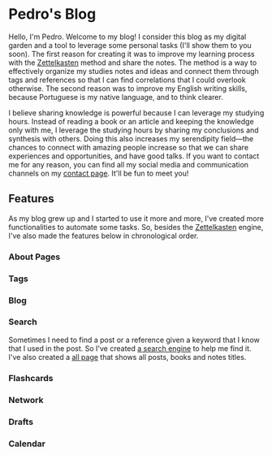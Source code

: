 # Pedro's Blog

Hello, I'm Pedro. Welcome to my blog! I consider this blog as my digital garden and a tool to leverage some personal tasks (I'll show them to you soon). The first reason for creating it was to improve my learning process with the [Zettelkasten](/zettelkasten) method and share the notes. The method is a way to effectively organize my studies notes and ideas and connect them through tags and references so that I can find correlations that I could overlook otherwise. The second reason was to improve my English writing skills, because Portuguese is my native language, and to think clearer.

I believe sharing knowledge is powerful because I can leverage my studying hours. Instead of reading a book or an article and keeping the knowledge only with me, I leverage the studying hours by sharing my conclusions and synthesis with others. Doing this also increases my serendipity field—the chances to connect with amazing people increase so that we can share experiences and opportunities, and have good talks. If you want to contact me for any reason, you can find all my social media and communication channels on my [contact page](/contact). It'll be fun to meet you!

## Features

As my blog grew up and I started to use it more and more, I've created more functionalities to automate some tasks. So, besides the [Zettelkasten](/zettelkasten) engine, I've also made the features below in chronological order.

### About Pages

### Tags

### Blog

### Search

Sometimes I need to find a post or a reference given a keyword that I know that I used in the post. So I've created [a search engine](/search) to help me find it. I've also created a [all page](/all) that shows all posts, books and notes titles.

### Flashcards

### Network

### Drafts

### Calendar
